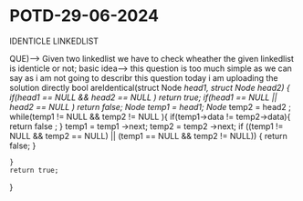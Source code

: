 # POTD-29-06-2024
IDENTICLE LINKEDLIST

QUE)--> Given two linkedlist we have to check wheather the given linkedlist is identicle or not;
basic idea--> this question is too much simple as we can say
as i am not going to describr this question today i am uploading the solution directly 
bool areIdentical(struct Node *head1, struct Node *head2) {
    if(head1 == NULL && head2 == NULL ) return true;
    if(head1 == NULL || head2 == NULL ) return false;
    Node* temp1 = head1;
    Node* temp2 = head2 ;
    while(temp1 != NULL && temp2 != NULL ){
        if(temp1->data !=  temp2->data){
             return false ;
        }
        temp1 = temp1 ->next;
        temp2 = temp2 ->next;
        if ((temp1 != NULL && temp2 == NULL) || (temp1 == NULL && temp2 != NULL)) {
        return false;
    }

    }
    return true;
   
}
